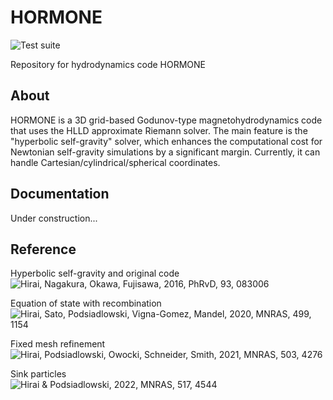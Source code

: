 # HORMONE
![Test suite](https://github.com/ryosuke-hirai/HORMONE/actions/workflows/test.yml/badge.svg)

Repository for hydrodynamics code HORMONE

## About
HORMONE is a 3D grid-based Godunov-type magnetohydrodynamics code that uses the HLLD approximate Riemann solver.
The main feature is the "hyperbolic self-gravity" solver, which enhances the computational cost for Newtonian self-gravity simulations by a significant margin.
Currently, it can handle Cartesian/cylindrical/spherical coordinates.

## Documentation
Under construction...

## Reference

Hyperbolic self-gravity and original code <br>
![Hirai, Nagakura, Okawa, Fujisawa, 2016, PhRvD, 93, 083006](https://ui.adsabs.harvard.edu/abs/2016PhRvD..93h3006H/abstract)

Equation of state with recombination <br>
![Hirai, Sato, Podsiadlowski, Vigna-Gomez, Mandel, 2020, MNRAS, 499, 1154](https://ui.adsabs.harvard.edu/abs/2020MNRAS.499.1154H/abstract)

Fixed mesh refinement <br>
![Hirai, Podsiadlowski, Owocki, Schneider, Smith, 2021, MNRAS, 503, 4276](https://ui.adsabs.harvard.edu/abs/2021MNRAS.503.4276H/abstract)

Sink particles <br>
![Hirai & Podsiadlowski, 2022, MNRAS, 517, 4544](https://ui.adsabs.harvard.edu/abs/2022MNRAS.517.4544H/abstract)
